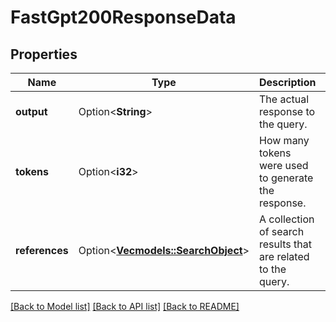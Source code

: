 # FastGpt200ResponseData

## Properties

Name | Type | Description | Notes
------------ | ------------- | ------------- | -------------
**output** | Option<**String**> | The actual response to the query. | [optional]
**tokens** | Option<**i32**> | How many tokens were used to generate the response. | [optional]
**references** | Option<[**Vec<models::SearchObject>**](searchObject.md)> | A collection of search results that are related to the query. | [optional]

[[Back to Model list]](../README.md#documentation-for-models) [[Back to API list]](../README.md#documentation-for-api-endpoints) [[Back to README]](../README.md)



